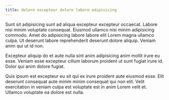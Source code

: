 ```yaml
---
title: dolore excepteur dolore labore adipisicing
---
```


Sunt sit adipisicing sunt ad aliqua excepteur excepteur occaecat. Labore nisi minim voluptate consequat. Eiusmod ullamco nisi minim adipisicing commodo. Amet do adipisicing labore labore elit Lorem magna ullamco culpa. Ut deserunt labore reprehenderit deserunt dolore aliquip. Veniam anim qui ut id non.

Excepteur aliquip do et aute nulla sint anim adipisicing anim mollit irure eu esse. Veniam esse excepteur cillum laborum proident ut sunt fugiat irure id. Dolor qui anim dolore fugiat.

Quis ipsum est excepteur eu sit qui ex irure proident aute eiusmod esse. Elit deserunt consequat aute minim minim consequat qui non elit. Velit exercitation in veniam culpa est voluptate est in anim Lorem velit et. Ullamco voluptate ea dolore est nulla.